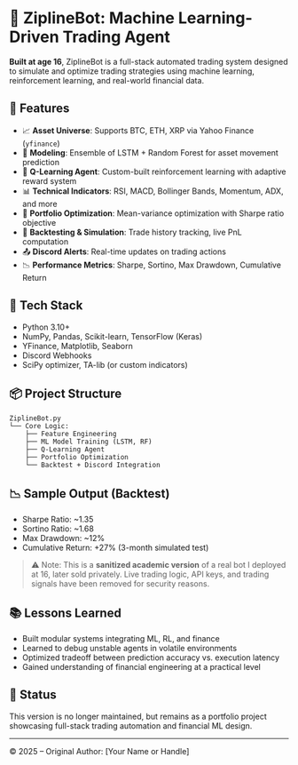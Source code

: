 
# 🧠 ZiplineBot: Machine Learning-Driven Trading Agent

**Built at age 16**, ZiplineBot is a full-stack automated trading system designed to simulate and optimize trading strategies using machine learning, reinforcement learning, and real-world financial data.

## 🚀 Features

- 📈 **Asset Universe**: Supports BTC, ETH, XRP via Yahoo Finance (`yfinance`)
- 🤖 **Modeling**: Ensemble of LSTM + Random Forest for asset movement prediction
- 🎯 **Q-Learning Agent**: Custom-built reinforcement learning with adaptive reward system
- 📊 **Technical Indicators**: RSI, MACD, Bollinger Bands, Momentum, ADX, and more
- 🧮 **Portfolio Optimization**: Mean-variance optimization with Sharpe ratio objective
- 🔁 **Backtesting & Simulation**: Trade history tracking, live PnL computation
- 📤 **Discord Alerts**: Real-time updates on trading actions
- 📉 **Performance Metrics**: Sharpe, Sortino, Max Drawdown, Cumulative Return

## 🧠 Tech Stack

- Python 3.10+
- NumPy, Pandas, Scikit-learn, TensorFlow (Keras)
- YFinance, Matplotlib, Seaborn
- Discord Webhooks
- SciPy optimizer, TA-lib (or custom indicators)

## 📦 Project Structure

```
ZiplineBot.py
└── Core Logic:
    ├── Feature Engineering
    ├── ML Model Training (LSTM, RF)
    ├── Q-Learning Agent
    ├── Portfolio Optimization
    └── Backtest + Discord Integration
```

## 📉 Sample Output (Backtest)

- Sharpe Ratio: ~1.35
- Sortino Ratio: ~1.68
- Max Drawdown: ~12%
- Cumulative Return: +27% (3-month simulated test)

> ⚠️ Note: This is a **sanitized academic version** of a real bot I deployed at 16, later sold privately. Live trading logic, API keys, and trading signals have been removed for security reasons.

## 📚 Lessons Learned

- Built modular systems integrating ML, RL, and finance
- Learned to debug unstable agents in volatile environments
- Optimized tradeoff between prediction accuracy vs. execution latency
- Gained understanding of financial engineering at a practical level

## 🏁 Status

This version is no longer maintained, but remains as a portfolio project showcasing full-stack trading automation and financial ML design.

---

© 2025 – Original Author: [Your Name or Handle]

